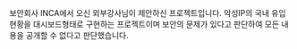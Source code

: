 보안회사 INCA에서 오신 외부강사님이 제안하신 프로젝트입니다. 악성IP의 국내 유입 현황을 대시보드형태로 구현하는 프로젝트이며 보안의 문제가 있다고 판단하여 모든 내용을 공개할 수 없다고 판단했습니다.
 
